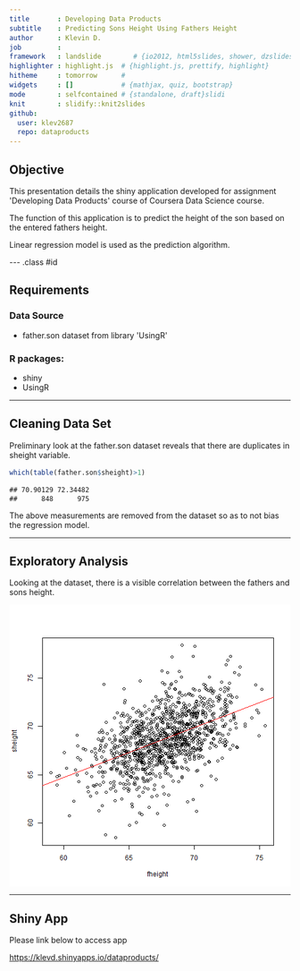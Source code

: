 ```yaml
---
title       : Developing Data Products
subtitle    : Predicting Sons Height Using Fathers Height
author      : Klevin D.
job         : 
framework   : landslide        # {io2012, html5slides, shower, dzslides, ...}
highlighter : highlight.js  # {highlight.js, prettify, highlight}
hitheme     : tomorrow      # 
widgets     : []            # {mathjax, quiz, bootstrap}
mode        : selfcontained # {standalone, draft}slidi
knit        : slidify::knit2slides
github:
  user: klev2687
  repo: dataproducts
---
```


## Objective

This presentation details the shiny application developed for assignment 'Developing Data Products' course of Coursera Data Science course.

The function of this application is to predict the height of the son based on the entered fathers height.

Linear regression model is used as the prediction algorithm.

--- .class #id 

## Requirements

### Data Source
* father.son dataset from library 'UsingR'

### R packages:
* shiny
* UsingR

---


## Cleaning Data Set

Preliminary look at the father.son dataset reveals that there are duplicates in sheight variable.

```r
which(table(father.son$sheight)>1)
```

```
## 70.90129 72.34482 
##      848      975
```

The above measurements are removed from the dataset so as to not bias the regression model.

---


## Exploratory Analysis

Looking at the dataset, there is a visible correlation between the fathers and sons height.

<img src="assets/fig/unnamed-chunk-4-1.png" title="plot of chunk unnamed-chunk-4" alt="plot of chunk unnamed-chunk-4" style="display: block; margin: auto;" />

---
## Shiny App

Please link below to access app

https://klevd.shinyapps.io/dataproducts/


